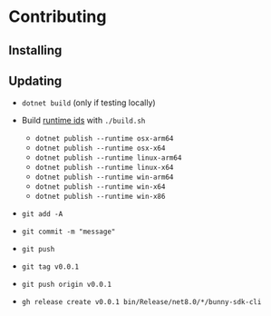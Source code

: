 # Contributing

## Installing

## Updating

- `dotnet build` (only if testing locally)

- Build [runtime ids](https://learn.microsoft.com/en-us/dotnet/core/rid-catalog) with `./build.sh`

  - `dotnet publish --runtime osx-arm64`
  - `dotnet publish --runtime osx-x64`
  - `dotnet publish --runtime linux-arm64`
  - `dotnet publish --runtime linux-x64`
  - `dotnet publish --runtime win-arm64`
  - `dotnet publish --runtime win-x64`
  - `dotnet publish --runtime win-x86`

- `git add -A`
- `git commit -m "message"`
- `git push`
- `git tag v0.0.1`
- `git push origin v0.0.1`
- `gh release create v0.0.1 bin/Release/net8.0/*/bunny-sdk-cli`
